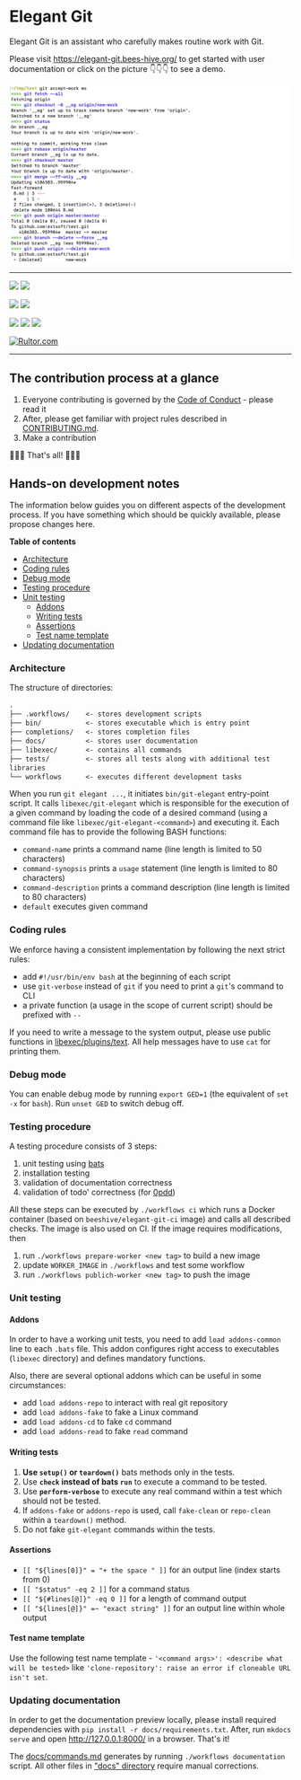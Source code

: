 [sb]: https://img.shields.io/badge/Choose%20issue-simple-green
[sl]: https://github.com/bees-hive/elegant-git/issues?q=is%3Aissue+is%3Aopen+label%3A%22help+wanted%22+sort%3Acomments-desc+no%3Aassignee
[ab]: https://img.shields.io/badge/Choose%20issue-any-blue
[al]: https://github.com/bees-hive/elegant-git/issues?q=is%3Aissue+is%3Aopen+sort%3Areactions-%2B1-desc+no%3Aassignee
[cb]: https://img.shields.io/github/commits-since/bees-hive/elegant-git/latest?label=Commits%20for%20next%20release
[cl]: https://github.com/bees-hive/elegant-git/commits/master
[vb]: https://img.shields.io/github/v/tag/bees-hive/elegant-git?label=Last%20release
[vl]: https://github.com/bees-hive/elegant-git/releases/latest
[lb]: https://img.shields.io/github/license/bees-hive/elegant-git
[0b]: http://www.0pdd.com/svg?name=bees-hive/elegant-git
[0l]: http://www.0pdd.com/p?name=bees-hive/elegant-git
[bb]: https://travis-ci.org/bees-hive/elegant-git.svg?branch=master
[bl]: https://travis-ci.org/bees-hive/elegant-git
[db]: https://readthedocs.org/projects/elegant-git/badge/?version=latest
[dl]: https://elegant-git.bees-hive.org/en/latest/?badge=latest

# Elegant Git
Elegant Git is an assistant who carefully makes routine work with Git.

Please visit <https://elegant-git.bees-hive.org/> to get started with user documentation or
click on the picture :point_down::point_down::point_down: to see a demo.

[![Elegant Git Demo](docs/git-elegant-demo.png)](http://www.youtube.com/watch?v=Py6bpwJw30I)

---

[![][vb]][vl] [![][cb]][cl]

[![][sb]][sl] [![][ab]][al]

[![][bb]][bl] [![][db]][dl] [![][0b]][0l]

[![Rultor.com](http://www.rultor.com/b/bees-hive/elegant-git)](http://www.rultor.com/p/bees-hive/elegant-git)

---

## The contribution process at a glance
1. Everyone contributing is governed by the [Code of Conduct](CODE_OF_CONDUCT.md) - please read it
2. After, please get familiar with project rules described in [CONTRIBUTING.md](CONTRIBUTING.md).
3. Make a contribution

:tada::tada::tada: That's all! :tada::tada::tada:

## Hands-on development notes
The information below guides you on different aspects of the development process. If you have
something which should be quickly available, please propose changes here.

**Table of contents**

- [Architecture](#architecture)
- [Coding rules](#coding-rules)
- [Debug mode](#debug-mode)
- [Testing procedure](#testing-procedure)
- [Unit testing](#unit-testing)
  - [Addons](#addons)
  - [Writing tests](#writing-tests)
  - [Assertions](#assertions)
  - [Test name template](#test-name-template)
- [Updating documentation](#updating-documentation)

### Architecture

The structure of directories:
```text
.
├── .workflows/    <- stores development scripts
├── bin/           <- stores executable which is entry point
├── completions/   <- stores completion files
├── docs/          <- stores user documentation
├── libexec/       <- contains all commands
├── tests/         <- stores all tests along with additional test libraries
└── workflows      <- executes different development tasks
```

When you run `git elegant ...`, it initiates `bin/git-elegant` entry-point script. It calls
`libexec/git-elegant` which is responsible for the execution of a given command by loading the code
of a desired command (using a command file like `libexec/git-elegant-<command>`) and executing
it. Each command file has to provide the following BASH functions:
- `command-name` prints a command name (line length is limited to 50 characters)
- `command-synopsis` prints a `usage` statement (line length is limited to 80 characters)
- `command-description` prints a command description (line length is limited to 80 characters)
- `default` executes given command

### Coding rules
We enforce having a consistent implementation by following the next strict rules:
- add `#!/usr/bin/env bash` at the beginning of each script
- use `git-verbose` instead of `git` if you need to print a `git`'s command to CLI
- a private function (a usage in the scope of current script) should be prefixed with `--`

If you need to write a message to the system output, please use public functions in
[libexec/plugins/text](libexec/plugins/text). All help messages have to use `cat`
for printing them.

### Debug mode
You can enable debug mode by running `export GED=1` (the equivalent of `set -x` for `bash`). 
Run `unset GED` to switch debug off. 

### Testing procedure
A testing procedure consists of 3 steps:
1. unit testing using [bats](https://github.com/sstephenson/bats)
2. installation testing
3. validation of documentation correctness
4. validation of todo' correctness (for [0pdd](http://www.0pdd.com/p?name=bees-hive/elegant-git))

All these steps can be executed by `./workflows ci` which runs a Docker container (based on
`beeshive/elegant-git-ci` image) and calls all described checks. The image is also used on CI.
If the image requires modifications, then

1. run `./workflows prepare-worker <new tag>` to build a new image
2. update `WORKER_IMAGE` in `./workflows` and test some workflow
3. run `./workflows publich-worker <new tag>`  to push the image

### Unit testing
#### Addons
In order to have a working unit tests, you need to add `load addons-common` line to each `.bats`
file. This addon configures right access to executables (`libexec` directory) and defines mandatory
functions.

Also, there are several optional addons which can be useful in some circumstances:
- add `load addons-repo` to interact with real git repository
- add `load addons-fake` to fake a Linux command
- add `load addons-cd`   to fake `cd` command
- add `load addons-read` to fake `read` command

#### Writing tests
1. **Use `setup()` or `teardown()`** bats methods only in the tests.
2. Use **`check` instead of bats `run`** to execute a command to be tested.
3. Use **`perform-verbose`** to execute any real command within a test which should not be tested.
4. If `addons-fake` or `addons-repo` is used, call `fake-clean` or `repo-clean` within a `teardown()` method.
5. Do not fake `git-elegant` commands within the tests.

#### Assertions
- `[[ "${lines[0]}" = "+ the space " ]]` for an output line (index starts from 0)
- `[[ "$status" -eq 2 ]]` for a command status
- `[[ "${#lines[@]}" -eq 0 ]]` for a length of command output
- `[[ "${lines[@]}" =~ "exact string" ]]` for an output line within whole output

#### Test name template
Use the following test name template - `'<command args>': <describe what will be tested>` like
`'clone-repository': raise an error if cloneable URL isn't set`.

### Updating documentation
In order to get the documentation preview locally, please install required dependencies with 
`pip install -r docs/requirements.txt`. After, run `mkdocs serve` and open <http://127.0.0.1:8000/> 
in a browser. That's it!

The [docs/commands.md](docs/commands.md) generates by running `./workflows documentation` script.
All other files in ["docs" directory](docs/) require manual corrections.
